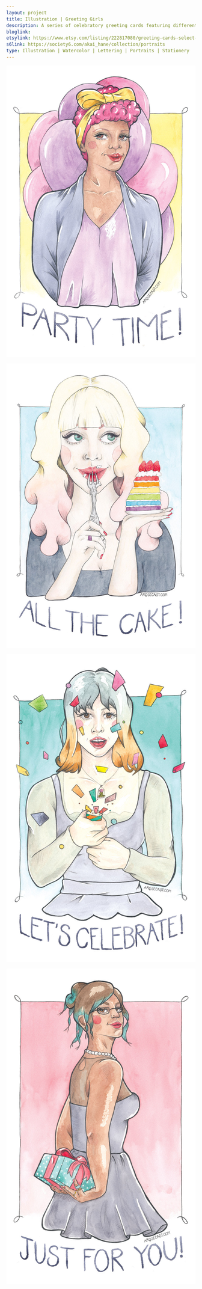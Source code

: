 ```yaml
---
layout: project
title: Illustration | Greeting Girls
description: A series of celebratory greeting cards featuring different lovely women, and a whole host of party accessories, such as balloons, presents, party poppers, confetti and, of course, cake. They are perfect as birthday cards, but also work brilliantly for graduations or just when you want to have a party.
bloglink: 
etsylink: https://www.etsy.com/listing/222817080/greeting-cards-select-who-you-want-ayo
s6link: https://society6.com/akai_hane/collection/portraits
type: Illustration | Watercolor | Lettering | Portraits | Stationery
---
```


![Illustrated greeting card featuring a woman, Ayo, with balloons behind her back and the text 'Party Time'](/assets/folio/portraits/portrait-illustration-ayo.jpg "Illustrated greeting card featuring a woman, Ayo, with balloons behind her back and the text 'Party Time!'")

![Illustrated greeting card featuring a woman, Dulsia, eating a piece of rainbow cake topped with strawberries and the text 'All the Cake!'](/assets/folio/portraits/portrait-illustration-dulsia.jpg "Illustrated greeting card featuring a woman, Dulsia, eating a piece of rainbow cake topped with strawberries and the text 'All the Cake!'")

![Illustrated greeting card featuring a woman, Kioko, using a party popper and surrounded by confetti and the text 'Let's Celebrate!'](/assets/folio/portraits/portrait-illustration-kioko.jpg "Illustrated greeting card featuring a woman, Kioko, using a party popper and surrounded by confetti and the text 'Let's Celebrate!")

![Illustrated greeting card featuring a woman, Mishka, holded a present, complete with ribbon bow, behind her back and the text 'Just for You!](/assets/folio/portraits/portrait-illustration-mishka.jpg "Illustrated greeting card featuring a woman, Mishka, holded a present, complete with ribbon bow, behind her back and the text 'Just for You!")
